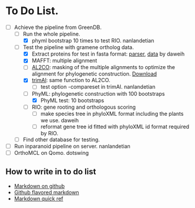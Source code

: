 # To Do List.
- [ ] Achieve the pipeline from GreenDB.
  - [ ] Run the whole pipeline.
    - [x] phyml bootstrap 10 times  to test RIO. nanlandetian
  - [ ] Test the pipeline with gramene ortholog data.
    - [x] Extract proteins for test in fasta format: [parser](https://github.com/daweih/plantortho/blob/master/parser/leaf_nodes_species2pep_fa.emf.parser.pl), [data](https://github.com/daweih/plantortho/tree/master/pipeline) by daweih
    - [x] MAFFT: multiple alignment
    - [ ] [AL2CO](https://github.com/daweih/plantortho/blob/master/bin/al2co.zip): masking of the multiple alignments to optimize the alignment for phylogenetic construction. [Download](ftp://iole.swmed.edu/pub/al2co)
    - [x] [trimAl](http://trimal.cgenomics.org/downloads): same function to AL2CO.
      - [ ] test option -compareset in trimAl. nanlandetian
    - [ ] PhyML: phylogenetic construction with 100 bootstraps
      - [x] PhyML test: 10 bootstraps
    - [ ] RIO: gene rooting and orthologous scoring
      - [ ] make species tree in phyloXML format including the plants we use. daweih
      - [ ] reformat gene tree id fitted with phyloXML id format required by RIO.
  - [ ] Find other database for testing.
- [ ] Run inparanoid pipeline on server.  nanlandetian
- [ ] OrthoMCL on Qomo. dotswing

## How to write in to do list
 - [Markdown on github](https://help.github.com/articles/writing-on-github/)
 - [Github flavored markdown](https://help.github.com/articles/github-flavored-markdown/)
 - [Markdown quick ref](http://www.darkcoding.net/software/markdown-quick-reference/)

